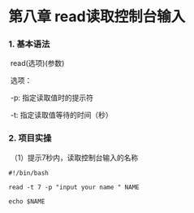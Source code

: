 # 第八章 read读取控制台输入

### 1. 基本语法

​	read(选项)(参数)

​	选项：

​		-p: 指定读取值时的提示符

​		-t: 指定读取值等待的时间（秒）

### 2. 项目实操

​	（1）提示7秒内，读取控制台输入的名称

```shell
#!/bin/bash

read -t 7 -p "input your name " NAME

echo $NAME
```

